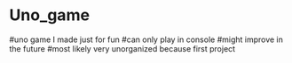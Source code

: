 # Uno_game
#uno game I made just for fun
#can only play in console
#might improve in the future
#most likely very unorganized because first project
